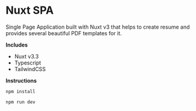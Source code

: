 # Nuxt SPA

Single Page Application built with Nuxt v3 that helps to create resume and provides several beautiful PDF templates for it.

**Includes**
- Nuxt v3.3
- Typescript
- TailwindCSS


**Instructions**
```
npm install

npm run dev
```

